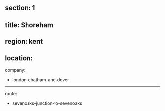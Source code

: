 section: 1
----
title: Shoreham
----
region: kent
----
location: 
----
company:
- london-chatham-and-dover
----
route:
- sevenoaks-junction-to-sevenoaks
